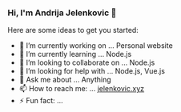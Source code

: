 ### Hi, I'm Andrija Jelenkovic 👋

Here are some ideas to get you started:

- 🔭 I’m currently working on ... Personal website
- 🌱 I’m currently learning ... Node.js
- 👯 I’m looking to collaborate on ... Node.js
- 🤔 I’m looking for help with ... Node.js, Vue.js
- 💬 Ask me about ... Anything
- 📫 How to reach me: ... [jelenkovic.xyz](https://jelenkovic.xyz/)
- ⚡ Fun fact: ...

